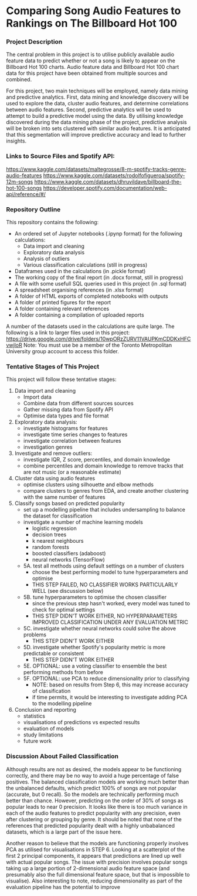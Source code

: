 # Comparing Song Audio Features to Rankings on The Billboard Hot 100

### Project Description

The central problem in this project is to utilise publicly available audio feature data to predict whether or not a song is likely to appear on the Billboard Hot 100 charts. Audio feature data and Billboard Hot 100 chart data for this project have been obtained from multiple sources and combined.

For this project, two main techniques will be employed, namely data mining and predictive analytics. First, data mining and knowledge discovery will be used to explore the data, cluster audio features, and determine correlations between audio features. Second, predictive analytics will be used to attempt to build a predictive model using the data. By utilising knowledge discovered during the data mining phase of the project, predictive analysis will be broken into sets clustered with similar audio features. It is anticipated that this segmentation will improve predictive accuracy and lead to further insights.

### Links to Source Files and Spotify API:
https://www.kaggle.com/datasets/maltegrosse/8-m-spotify-tracks-genre-audio-features
https://www.kaggle.com/datasets/rodolfofigueroa/spotify-12m-songs
https://www.kaggle.com/datasets/dhruvildave/billboard-the-hot-100-songs
https://developer.spotify.com/documentation/web-api/reference/#/

### Repository Outline

This repository contains the following:
* An ordered set of Jupyter notebooks (.ipynp format) for the following calculations:
  * Data import and cleaning
  * Exploratory data analysis
  * Analysis of outliers
  * Various classification calculations (still in progress)
* Dataframes used in the calculations (in .pickle format)
* The working copy of the final report (in .docx format, still in progress)
* A file with some usefull SQL queries used in this project (in .sql format)
* A spreadsheet organising references (in .xlsx format)
* A folder of HTML exports of completed notebooks with outputs
* A folder of printed figures for the report
* A folder containing relevant references
* A folder containing a compilation of uploaded reports

A number of the datasets used in the calculations are quite large. The following is a link to larger files used in this project:
https://drive.google.com/drive/folders/10wpORzZURV11VAUPKmCDDKxHFCvwjloR
Note: You must use be a member of the Toronto Metropolitan University group account to access this folder.

### Tentative Stages of This Project

This project will follow these tentative stages:
1. Data import and cleaning
    * Import data
    * Combine data from different sources sources
    * Gather missing data from Spotify API
    * Optimise data types and file format
2. Exploratory data analysis:
    * investigate histograms for features
    * investigate time series changes to features
    * investigate correlation between features
    * investigation genres
3. Investigate and remove outliers:
    * investigate IQR, Z score, percentiles, and domain knowledge
    * combine percentiles and domain knowledge to remove tracks that are not music (or a reasonable estimate)
4. Cluster data using audio features
    * optimise clusters using silhouette and elbow methods
    * compare clusters to genres from EDA, and create another clustering with the same number of features
5. Classify songs based on predicted popularity
    * set up a modelling pipeline that includes undersampling to balance the dataset for classification
    * investigate a number of machine learning models
      * logistic regression
      * decision trees
      * k nearest neighbours
      * random forests
      * boosted classifiers (adaboost)
      * neural networks (TensorFlow)
    * 5A. test all methods using default settings on a number of clusters
      * choose the best performing model to tune hyperparameters and optimise
      * THIS STEP FAILED, NO CLASSIFIER WORKS PARTICULARLY WELL (see discussion below)
    * 5B. tune hyperparameters to optimise the chosen classifier
      * since the previous step hasn't worked, every model was tuned to check for optimal settings
      * THIS STEP DIDN'T WORK EITHER, NO HYPERPARAMETERS IMPROVED CLASSIFICATION UNDER ANY EVALUATION METRIC
    * 5C. investigate whether neural networks could solve the above problems
      * THIS STEP DIDN'T WORK EITHER
    * 5D. investigate whether Spotify's popularity metric is more predictable or consistent
      * THIS STEP DIDN'T WORK EITHER
    * 5E. OPTIONAL: use a voting classifier to ensemble the best performing methods from before
    * 5F. OPTIONAL: use PCA to reduce dimensionality prior to classifying
      * NOTE: based on results from Step 6, this may increase accuracy of classification
      * if time permits, it would be interesting to investigate adding PCA to the modelling pipeline
6. Conclusion and reporting
    * statistics
    * visualisations of predictions vs expected results
    * evaluation of models
    * study limitations
    * future work
  
### Discussion About Failed Classification
Although results are not as desired, the models appear to be functioning correctly, and there may be no way to avoid a huge percentage of false positives. The balanced classification models are working much better than the unbalanced defaults, which predict 100% of songs are not popular (accurate, but 0 recall). So the models are technically performing much better than chance. However, predicting on the order of 30% of songs as popular leads to near 0 precision. It looks like there is too much variance in each of the audio features to predict popularity with any precision, even after clustering or grouping by genre. It should be noted that none of the references that predicted popularity dealt with a highly unbabalanced datasets, which is a large part of the issue here.

Another reason to believe that the models are functioning properly involves PCA as utilised for visualisations in STEP 6. Looking at a scatterplot of the first 2 principal components, it appears that predictions are lined up well with actual popular songs. The issue with precision involves popular songs taking up a large portion of 2-dimensional audio feature space (and presumably also the full dimensional feature space, but that is impossible to visualise). Also interesting to note, reducing dimensionality as part of the evaluation pipeline has the potential to improve
